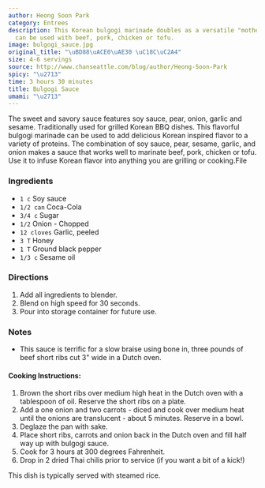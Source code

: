 ```yaml
---
author: Heong Soon Park
category: Entrees
description: This Korean bulgogi marinade doubles as a versatile "mother sauce" that
  can be used with beef, pork, chicken or tofu.
image: bulgogi_sauce.jpg
original_title: "\uBD88\uACE0\uAE30 \uC18C\uC2A4"
size: 4-6 servings
source: http://www.chanseattle.com/blog/author/Heong-Soon-Park
spicy: "\u2713"
time: 3 hours 30 minutes
title: Bulgogi Sauce
umami: "\u2713"
---
```


The sweet and savory sauce features soy sauce, pear, onion, garlic and sesame. Traditionally used for grilled Korean BBQ dishes. This flavorful bulgogi marinade can be used to add delicious Korean inspired flavor to a variety of proteins. The combination of soy sauce, pear, sesame, garlic, and onion makes a sauce that works well to marinate beef, pork, chicken or tofu. Use it to infuse Korean flavor into anything you are grilling or cooking.File

### Ingredients

* `1 c` Soy sauce
* `1/2 can` Coca-Cola
* `3/4 c` Sugar
* `1/2` Onion - Chopped
* `12 cloves` Garlic, peeled
* `3 T` Honey
* `1 T` Ground black pepper
* `1/3 c` Sesame oil

### Directions

1. Add all ingredients to blender.
2. Blend on high speed for 30 seconds.
3. Pour into storage container for future use.

### Notes

- This sauce is terrific for a slow braise using bone in, three pounds of beef short ribs cut 3" wide in a Dutch oven.

#### Cooking Instructions:

1. Brown the short ribs over medium high heat in the Dutch oven with a tablespoon of oil. Reserve the short ribs on a plate.
2. Add a one onion and two carrots - diced and cook over medium heat until the onions are translucent - about 5 minutes. Reserve in a bowl.
3. Deglaze the pan with sake.
4. Place short ribs, carrots and onion back in the Dutch oven and fill half way up with bulgogi sauce.
5. Cook for 3 hours at 300 degrees Fahrenheit.
6. Drop in 2 dried Thai chilis prior to service (if you want a bit of a kick!)

This dish is typically served with steamed rice.